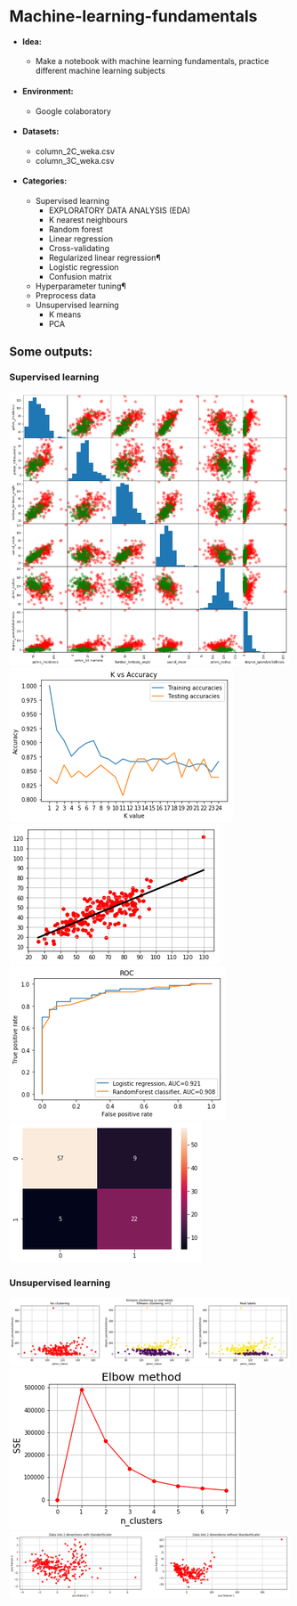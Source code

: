 # Machine-learning-fundamentals

* #### Idea: 
    * Make a notebook with machine learning fundamentals, practice different machine learning subjects
* #### Environment: 
    * Google colaboratory 
* #### Datasets:
    * column_2C_weka.csv
    * column_3C_weka.csv
* #### Categories:
    * Supervised learning
      * EXPLORATORY DATA ANALYSIS (EDA)
      * K nearest neighbours
      * Random forest
      * Linear regression
      * Cross-validating
      * Regularized linear regression¶
      * Logistic regression
      * Confusion matrix
    * Hyperparameter tuning¶
    * Preprocess data
    * Unsupervised learning
      * K means
      * PCA
## Some outputs:
### Supervised learning
![](https://github.com/Antanskas/Machine-learning-fundamentals/blob/master/plots/pd_plottin_scatter_matrix.png)
![](https://github.com/Antanskas/Machine-learning-fundamentals/blob/master/plots/KNN.png)
![](https://github.com/Antanskas/Machine-learning-fundamentals/blob/master/plots/linear_regression.png)
![](https://github.com/Antanskas/Machine-learning-fundamentals/blob/master/plots/ROC.png)
![](https://github.com/Antanskas/Machine-learning-fundamentals/blob/master/plots/confusion_matrix.png)
### Unsupervised learning
![](https://github.com/Antanskas/Machine-learning-fundamentals/blob/master/plots/K_means.png)
![](https://github.com/Antanskas/Machine-learning-fundamentals/blob/master/plots/elbow_method.png)
![](https://github.com/Antanskas/Machine-learning-fundamentals/blob/master/plots/pca.png)


